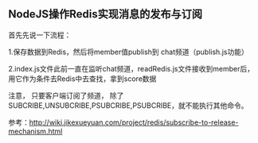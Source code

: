 ## NodeJS操作Redis实现消息的发布与订阅
首先先说一下流程：

1.保存数据到Redis，然后将member值publish到 chat频道（publish.js功能）

2.index.js文件此前一直在监听chat频道，readRedis.js文件接收到member后，用它作为条件去Redis中去查找，拿到score数据

注意， 只要客户端订阅了频道， 除了SUBCRIBE,UNSUBCRIBE,PSUBCRIBE,PSUBCRIBE，就不能执行其他命令。

参考：http://wiki.jikexueyuan.com/project/redis/subscribe-to-release-mechanism.html
